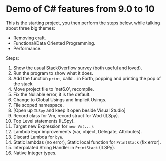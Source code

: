 # Demo of C# features from 9.0 to 10 
This is the starting project, you then perform the steps below, while talking about three big themes:

* Removing craft.
* Functional/Data Oriented Programming.
* Performance.

Steps:
1. Show the usual StackOverflow survey (both useful and loved).
2. Run the program to show what it does.
3. Add the function `print`, calld `.` in Forth, popping and printing the pop of the stack.
4. Move project file to 'net6.0', recompile.
5. Fix the Nullable error, it is the default.
6. Change to Global Usings and Implicit Usings.
7. File scoped namespace.
8. [Open up `ILSpy` and keep it open beside Visual Studio]
9. Record class for Vm, record struct for Wod (ILSpy).
10. Top Level statements (ILSpy).
11. Target new Expression for `new Vm(...)`.
12. Lambda Expr improvements (var, object, Delegate, Attributes).
13. Discard Lambda for `bye`.
14. Static lambdas (no error), Static local function for `PrintStack` (fix error).
15. Interpolated String Handler in `PrintStack` (ILSPy).
16. Native Integer types.
